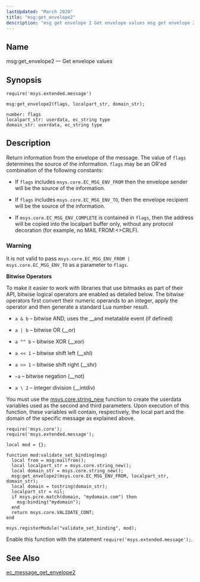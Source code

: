```yaml
---
lastUpdated: "March 2020"
title: "msg:get_envelope2"
description: "msg get envelope 2 Get envelope values msg get envelope 2 flags localpart str domain str Return information from the envelope of the message The value of flags determines the source of the information flags may be an OR ed combination of the following constants If flags includes msys core..."
---
```


<a name="lua.ref.msg_get_envelope2"></a> 
## Name

msg:get_envelope2 — Get envelope values

<a name="idp24167952"></a> 
## Synopsis

`require('msys.extended.message')`

`msg:get_envelope2(flags, localpart_str, domain_str);`

```
number: flags
localpart_str: userdata, ec_string type
domain_str: userdata, ec_string type
```
<a name="idp24171456"></a> 
## Description

Return information from the envelope of the message. The value of `flags` determines the source of the information. `flags` may be an OR'ed combination of the following constants:

*   If `flags` includes `msys.core.EC_MSG_ENV_FROM` then the envelope sender will be the source of the information.

*   If `flags` includes `msys.core.EC_MSG_ENV_TO`, then the envelope recipient will be the source of the information.

*   If `msys.core.EC_MSG_ENV_COMPLETE` is contained in `flags`, then the address will be copied into the localpart buffer only, without any protocol decoration (for example, no MAIL FROM:<>CRLF).

### Warning

It is not valid to pass `msys.core.EC_MSG_ENV_FROM | msys.core.EC_MSG_ENV_TO` as a parameter to `flags`.

**Bitwise Operators**

To make it easier to work with libraries that use bitmasks as part of their API, bitwise logical operators are enabled as detailed below. The bitwise operators first convert their numeric operands to an integer, apply the operator and then generate a standard Lua number result.

*   `a & b` – bitwise AND, uses the __and metatable event (if defined)

*   `a | b` – bitwise OR (__or)

*   `a ^^ b` – bitwise XOR (__xor)

*   `a << 1` – bitwise shift left (__shl)

*   `a >> 1` – bitwise shift right (__shr)

*   `~a` – bitwise negation (__not)

*   `a \ 2` – integer division (__intdiv)

You must use the [msys.core.string_new](/momentum/3/3-reference/3-reference-lua-ref-msys-core-string-new) function to create the userdata variables used as the second and third parameters. Upon execution of this function, these variables will contain, respectively, the local part and the domain of the specific message as explained above.

<a name="lua.ref.msg_get_envelope2.example.get"></a> 


```
require('msys.core');
require('msys.extended.message');

local mod = {};

function mod:validate_set_binding(msg)
  local from = msg:mailfrom();
  local localpart_str = msys.core.string_new();
  local domain_str = msys.core.string_new();
  msg:get_envelope2(msys.core.EC_MSG_ENV_FROM, localpart_str, domain_str);
  local domain = tostring(domain_str);
  localpart_str = nil;
  if msys.pcre.match(domain, "mydomain.com") then
    msg:binding("mydomain");
  end
  return msys.core.VALIDATE_CONT;
end

msys.registerModule("validate_set_binding", mod);
```

Enable this function with the statement `require('msys.extended.message');`.

<a name="idp24197808"></a> 
## See Also

[ec_message_get_envelope2](/momentum/3/3-api/apis-ec-message-get-envelope-2)
